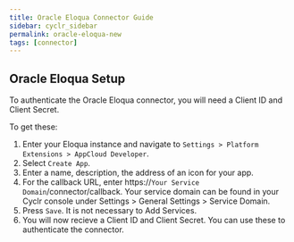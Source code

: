 ```yaml
---
title: Oracle Eloqua Connector Guide
sidebar: cyclr_sidebar
permalink: oracle-eloqua-new
tags: [connector]
---
```


Oracle Eloqua Setup
---------------

To authenticate the Oracle Eloqua connector, you will need a Client ID and Client Secret.

To get these:

1. Enter your Eloqua instance and navigate to ``Settings > Platform Extensions > AppCloud Developer``.
2. Select ``Create App``.
3. Enter a name, description, the address of an icon for your app.
4. For the callback URL, enter https://``Your Service Domain``/connector/callback. Your service domain can be found in your Cyclr console under Settings > General Settings > Service Domain.
5. Press ``Save``.  It is not necessary to Add Services.
6. You will now recieve a Client ID and Client Secret.  You can use these to authenticate the connector.
